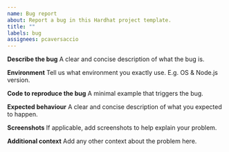 ```yaml
---
name: Bug report
about: Report a bug in this Hardhat project template.
title: ""
labels: bug
assignees: pcaversaccio
---
```


**Describe the bug**
A clear and concise description of what the bug is.

**Environment**
Tell us what environment you exactly use. E.g. OS & Node.js version.

**Code to reproduce the bug**
A minimal example that triggers the bug.

**Expected behaviour**
A clear and concise description of what you expected to happen.

**Screenshots**
If applicable, add screenshots to help explain your problem.

**Additional context**
Add any other context about the problem here.
